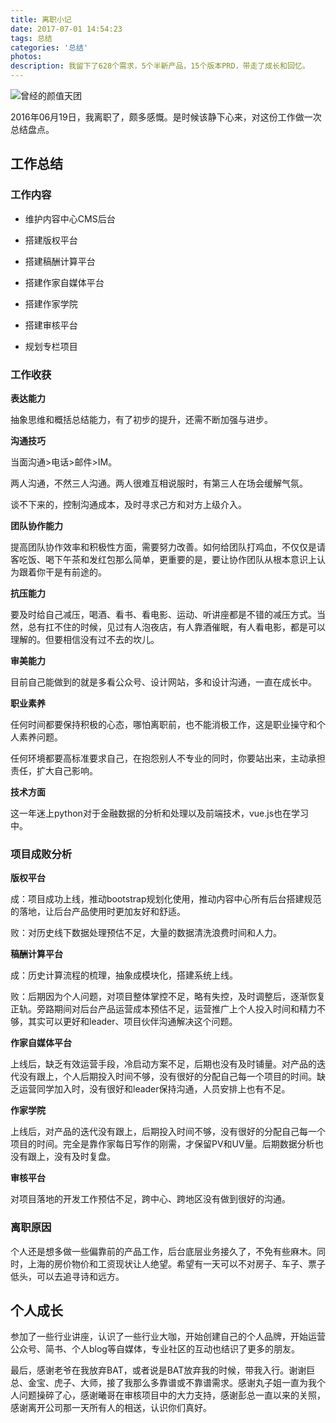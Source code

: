 ```yaml
---
title: 离职小记
date: 2017-07-01 14:54:23
tags: 总结
categories: '总结'
photos: 
description: 我留下了628个需求，5个半新产品，15个版本PRD，带走了成长和回忆。
---
```

![曾经的颜值天团](http://oqsovnm36.bkt.clouddn.com/leaved.JPG)

2016年06月19日，我离职了，颇多感慨。是时候该静下心来，对这份工作做一次总结盘点。

## 工作总结

### 工作内容

- 维护内容中心CMS后台

- 搭建版权平台

- 搭建稿酬计算平台

- 搭建作家自媒体平台

- 搭建作家学院

- 搭建审核平台

- 规划专栏项目

### 工作收获

<b>表达能力</b>

抽象思维和概括总结能力，有了初步的提升，还需不断加强与进步。

<b>沟通技巧</b>

当面沟通>电话>邮件>IM。

两人沟通，不然三人沟通。两人很难互相说服时，有第三人在场会缓解气氛。

谈不下来的，控制沟通成本，及时寻求己方和对方上级介入。

<b>团队协作能力</b>

提高团队协作效率和积极性方面，需要努力改善。如何给团队打鸡血，不仅仅是请客吃饭、喝下午茶和发红包那么简单，更重要的是，要让协作团队从根本意识上认为跟着你干是有前途的。

<b>抗压能力</b>

要及时给自己减压，喝酒、看书、看电影、运动、听讲座都是不错的减压方式。当然，总有扛不住的时候，见过有人泡夜店，有人靠酒催眠，有人看电影，都是可以理解的。但要相信没有过不去的坎儿。

<b>审美能力</b>

目前自己能做到的就是多看公众号、设计网站，多和设计沟通，一直在成长中。

<b>职业素养</b>

任何时间都要保持积极的心态，哪怕离职前，也不能消极工作，这是职业操守和个人素养问题。

任何环境都要高标准要求自己，在抱怨别人不专业的同时，你要站出来，主动承担责任，扩大自己影响。

<b>技术方面</b>

这一年迷上python对于金融数据的分析和处理以及前端技术，vue.js也在学习中。

### 项目成败分析

<b>版权平台</b>

成：项目成功上线，推动bootstrap规划化使用，推动内容中心所有后台搭建规范的落地，让后台产品使用时更加友好和舒适。

败：对历史线下数据处理预估不足，大量的数据清洗浪费时间和人力。

<b>稿酬计算平台</b>

成：历史计算流程的梳理，抽象成模块化，搭建系统上线。

败：后期因为个人问题，对项目整体掌控不足，略有失控，及时调整后，逐渐恢复正轨。旁路期间对后台产品运营成本预估不足，运营推广上个人投入时间和精力不够，其实可以更好和leader、项目伙伴沟通解决这个问题。

<b>作家自媒体平台</b>

上线后，缺乏有效运营手段，冷启动方案不足，后期也没有及时铺量。对产品的迭代没有跟上，个人后期投入时间不够，没有很好的分配自己每一个项目的时间。缺乏运营同学加入时，没有很好和leader保持沟通，人员安排上也有不足。

<b>作家学院</b>

上线后，对产品的迭代没有跟上，后期投入时间不够，没有很好的分配自己每一个项目的时间。完全是靠作家每日写作的刚需，才保留PV和UV量。后期数据分析也没有跟上，没有及时复盘。

<b>审核平台</b>

对项目落地的开发工作预估不足，跨中心、跨地区没有做到很好的沟通。

### 离职原因

个人还是想多做一些偏靠前的产品工作，后台底层业务接久了，不免有些麻木。同时，上海的房价物价和工资现状让人绝望。希望有一天可以不对房子、车子、票子低头，可以去追寻诗和远方。

## 个人成长

参加了一些行业讲座，认识了一些行业大咖，开始创建自己的个人品牌，开始运营公众号、简书、个人blog等自媒体，专业社区的互动也结识了更多的朋友。

最后，感谢老爷在我放弃BAT，或者说是BAT放弃我的时候，带我入行。谢谢巨总、金宝、虎子、大师，接了我那么多靠谱或不靠谱需求。感谢丸子姐一直为我个人问题操碎了心，感谢曦哥在审核项目中的大力支持，感谢彭总一直以来的关照，感谢离开公司那一天所有人的相送，认识你们真好。
